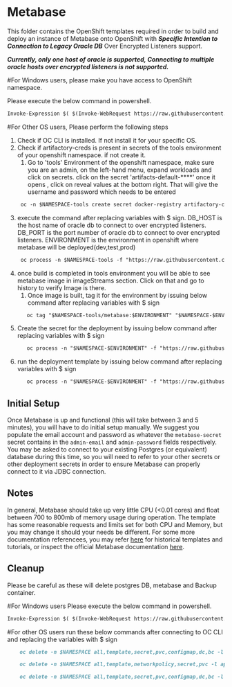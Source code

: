 # Metabase

This folder contains the OpenShift templates required in order to build and deploy an instance of Metabase onto OpenShift with _**Specific Intention to Connection to Legacy Oracle DB**_ Over Encrypted Listeners support.

**_Currently, only one host of oracle is supported, Connecting to multiple oracle hosts over encrypted listeners is not supported._**

#For Windows users, please make you have access to OpenShift namespace.

Please execute the below command in powershell.
```markdown
Invoke-Expression $( $(Invoke-WebRequest https://raw.githubusercontent.com/bcgov/iit-arch/main/Metabase/setup-metabase.ps1).Content)
```

#For Other OS users,
Please perform the following steps
1. Check if OC CLI is installed. If not install it for your specific OS.
2. Check if artifactory-creds is present in secrets of the tools environment of your openshift namespace. if not create it.
      1. Go to 'tools' Environment of the openshift namespace, make sure you are an admin, on the left-hand menu, expand workloads and click on secrets. click on the secret 'artifacts-default-****' once it opens , click on reveal values at the bottom right. That will give the username and password which needs to be entered
      ```markdown
       oc -n $NAMESPACE-tools create secret docker-registry artifactory-creds --docker-server=artifacts.developer.gov.bc.ca --docker-username=$DOCKER_USER --docker-password=$DOCKER_PWD --docker-email="admin@$NAMESPACE-$ENVIRONMENT.local"
    ```
3. execute the command after replacing variables with $ sign. DB_HOST is the host name of oracle db to connect to over encrypted listeners. DB_PORT is the port number of oracle db to connect to over encrypted listeners. ENVIRONMENT is the environment in openshift where metabase will be deployed(dev,test,prod) 
    ```markdown
     oc process -n $NAMESPACE-tools -f "https://raw.githubusercontent.com/bcgov/iit-arch/main/Metabase/openshift/metabase.bc.yaml" -p METABASE_VERSION=v0.41.5 -p VERSION=$ENVIRONMENT -p DB_HOST=$DB_HOST -p DB_PORT=$DB_PORT -o yaml | oc apply -n $NAMESPACE-tools -f -
    ```
4. once build is completed in tools environment you will be able to see metabase image in imageStreams section. Click on that and go to history to verify Image is there.
   1. Once image is built, tag it for the environment by issuing below command after replacing variables with $ sign
    ```markdown
       oc tag "$NAMESPACE-tools/metabase:$ENVIRONMENT" "$NAMESPACE-$ENVIRONMENT/metabase:$ENVIRONMENT"
    ```
5. Create the secret for the deployment by issuing below command after replacing variables with $ sign
   ```markdown
      oc process -n "$NAMESPACE-$ENVIRONMENT" -f "https://raw.githubusercontent.com/bcgov/iit-arch/main/Metabase/openshift/metabase.secret.yaml" -p ADMIN_EMAIL=$METABASE_ADMIN_EMAIL -o yaml | oc create -n "$NAMESPACE-$ENVIRONMENT" -f -
   ```
6. run the deployment template by issuing below command after replacing variables with $ sign
   ```markdown
      oc process -n "$NAMESPACE-$ENVIRONMENT" -f "https://raw.githubusercontent.com/bcgov/iit-arch/main/Metabase/openshift/metabase.dc.yaml" -p NAMESPACE="$NAMESPACE-$ENVIRONMENT" -p VERSION=$ENVIRONMENT -p PREFIX=$METABASE_APP_PREFIX -o yaml | oc apply -n "$NAMESPACE-$ENVIRONMENT" -f -
   ```
## Initial Setup

Once Metabase is up and functional (this will take between 3 and 5 minutes), you will have to do initial setup manually. We suggest you populate the email account and password as whatever the `metabase-secret` secret contains in the `admin-email` and `admin-password` fields respectively. You may be asked to connect to your existing Postgres (or equivalent) database during this time, so you will need to refer to your other secrets or other deployment secrets in order to ensure Metabase can properly connect to it via JDBC connection.

## Notes

In general, Metabase should take up very little CPU (<0.01 cores) and float between 700 to 800mb of memory usage during operation. The template has some reasonable requests and limits set for both CPU and Memory, but you may change it should your needs be different. For some more documentation referencees, you may refer [here](https://github.com/loneil/domo-metabase-viewer/tree/master/docs) for historical templates and tutorials, or inspect the official Metabase documentation [here](https://www.metabase.com/docs/latest/).

## Cleanup
Please be careful as these will delete postgres DB, metabase and Backup container.

#For Windows users
Please execute the below command in powershell.
```markdown
Invoke-Expression $( $(Invoke-WebRequest https://raw.githubusercontent.com/bcgov/iit-arch/main/Metabase/clean-up-metabase.ps1).Content)
```
#For other OS users
run these below commands after connecting to OC CLI and replacing the variables with $ sign
```markdown
    oc delete -n $NAMESPACE all,template,secret,pvc,configmap,dc,bc -l app=backup-container
```
```markdown
    oc delete -n $NAMESPACE all,template,networkpolicy,secret,pvc -l app=metabase
```
```markdown
    oc delete -n $NAMESPACE all,template,secret,pvc,configmap,dc,bc -l app=metabase-postgres
```

